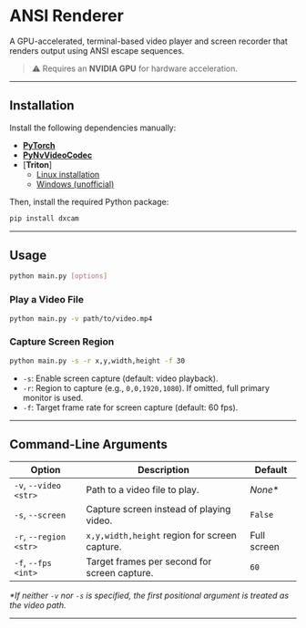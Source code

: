 # ANSI Renderer

A GPU-accelerated, terminal-based video player and screen recorder that renders output using ANSI escape sequences.

> ⚠️ Requires an **NVIDIA GPU** for hardware acceleration.

---

## Installation

Install the following dependencies manually:

- [**PyTorch**](https://pytorch.org/get-started/locally/)
- [**PyNvVideoCodec**](https://docs.nvidia.com/video-technologies/pynvvideocodec/)
- [**Triton**]  
  - [Linux installation](https://triton-lang.org/main/getting-started/installation.html)  
  - [Windows (unofficial)](https://github.com/woct0rdho/triton-windows)

Then, install the required Python package:

```bash
pip install dxcam
```
---

## Usage

```bash
python main.py [options]
```

### Play a Video File
```bash
python main.py -v path/to/video.mp4
```

### Capture Screen Region
```bash
python main.py -s -r x,y,width,height -f 30
```
- `-s`: Enable screen capture (default: video playback).
- `-r`: Region to capture (e.g., `0,0,1920,1080`). If omitted, full primary monitor is used.
- `-f`: Target frame rate for screen capture (default: 60 fps).

---
## Command-Line Arguments

| Option                | Description                                                       | Default     |
|-----------------------|-------------------------------------------------------------------|-------------|
| `-v`, `--video <str>` | Path to a video file to play.                                     | _None_*     |
| `-s`, `--screen`      | Capture screen instead of playing video.                          | `False`     |
| `-r`, `--region <str>`| `x,y,width,height` region for screen capture.                     | Full screen |
| `-f`, `--fps <int>`   | Target frames per second for screen capture.                      | `60`        |

_*If neither `-v` nor `-s` is specified, the first positional argument is treated as the video path._

---
